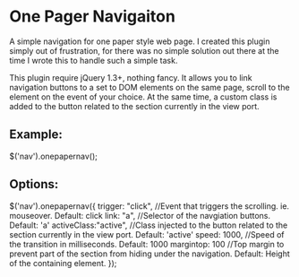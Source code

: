 One Pager Navigaiton
==================

A simple navigation for one paper style web page. I created this plugin simply out of frustration, for there was no simple
solution out there at the time I wrote this to handle such a simple task.

This plugin require jQuery 1.3+, nothing fancy. It allows you to link navigation buttons to a set to DOM elements on the same page,
scroll to the element on the event of your choice. At the same time, a custom class is added to the button related to the section
currently in the view port.

Example:
--------

$('nav').onepapernav();

Options:
--------

$('nav').onepapernav({
    trigger: "click",       //Event that triggers the scrolling. ie. mouseover. Default: click
    link: "a",              //Selector of the navgiation buttons. Default: 'a'
    activeClass:"active",   //Class injected to the button related to the section currently in the view port. Default: 'active'
    speed: 1000,            //Speed of the transition in milliseconds. Default: 1000
    margintop: 100          //Top margin to prevent part of the section from hiding under the navigation. Default: Height of the containing element.
});